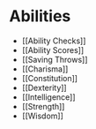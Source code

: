 # Abilities

* [[Ability Checks]]
* [[Ability Scores]]
* [[Saving Throws]]  
* [[Charisma]]            
* [[Constitution]]    
* [[Dexterity]]          
* [[Intelligence]]    
* [[Strength]]            
* [[Wisdom]]                 

